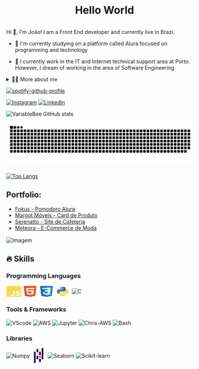 <!--título-->
<div id="user-content-toc">
  <ul align="center">
    <summary><h1 style="display: inline-block">Hello World</h1></summary>
</div>

<!-- Presentation -->
<p>
  Hi 👋, I'm João! I am a Front End developer and currently live in Brazi.

  - 🌱 I'm currently studying on a platform called Alura focused on programming and technology

  - 🔭 I currently work in the IT and Internet technical support area at Porto. However, I dream of working in the area of ​​Software Engineering
</p>

<!-- Dropdown -->
<details>
  <summary>👨‍💻 More about me</summary>

  - 💬 I am 19 years old, I currently live in São Paulo - SP - Brazil. For a long time, I was able to take a Computer Networks course, which I graduated in 2021. I completed an internship at the same institution where I studied to help with the local Network Infrastructure and, in addition, learn various topics focused on technology such as virtualization of servers with Proxmox and use of operating systems such as Linux and Ubuntu. I currently work in the area of ​​customer service with a focus on technical support in IT and internet, however, I intend to pursue the area of ​​Software Engineering at Faculdade FIAP in São Paulo.

  - ⚡ I really like reading, studying, building a Rubik's Cube, and the coolest thing of all, playing sports! I believe that all our skills influence our professional success, as it is there that we can develop our skills within the job market. \o/
</details>

<!-- Spotify -->
[![spotify-github-profile](https://spotify-github-profile.vercel.app/api/view?uid=31vmjvnxkuldbhimblp4pz2w5ha4&cover_image=true&theme=default&show_offline=false&background_color=121212&interchange=false&bar_color_cover=false)](https://spotify-github-profile.vercel.app/api/view?uid=31vmjvnxkuldbhimblp4pz2w5ha4&redirect=true)

<!-- Links -->
[![Instagram](https://img.shields.io/badge/Instagram-E4405F?style=for-the-badge&logo=instagram&logoColor=white)](https://www.instagram.com/joao.victsa/)
[![LinkedIn](https://img.shields.io/badge/LinkedIn-0077B5?style=for-the-badge&logo=linkedin&logoColor=white)](https://linkedin.com/in/joão-victor-santos-de-sá-472b641b9/)

<!-- GithubStats -->
![VariableBee GitHub stats](https://github-readme-stats.vercel.app/api?username=JoaoSazao&show_icons=true&theme=gotham)

<!-- SnakeIMG -->
<img src="https://raw.githubusercontent.com/platane/snk/output/github-contribution-grid-snake-dark.svg" alt="Snake animation" />

###

[![Top Langs](https://github-readme-stats.vercel.app/api/top-langs/?username=JoaoSazao&show_icons=true&theme=gotham)](https://github.com/anuraghazra/github-readme-stats)

<!-- Portfolio -->
## Portfolio:
- [Fokus - Pomodoro Alura](https://github.com/JoaoSazao/Fokus)
- [Margot Móveis - Card de Produto](https://github.com/JoaoSazao/MargotMoveis)
- [Serenatto - Site de Cafeteria](https://github.com/JoaoSazao/Serenatto)
- [Meteora - E-Commerce de Moda](https://github.com/JoaoSazao/Meteora)

<!-- GIF -->
<p align="left">
  <img align="center" src="https://github.com/VariableBee/VariableBee/assets/77739311/4e9f41af-6b57-49a7-b15a-74322e96b4d7" alt="Imagem">
</p>

## 🔥 Skills
<!-- Skills: Programming Languages -->
  <div style="flex-basis: 48%;">
    <h3>Programming Languages</h3>
    <img align="center" alt="Js" height="30" width="40" src="https://raw.githubusercontent.com/devicons/devicon/master/icons/javascript/javascript-plain.svg">
    <img align="center" alt="HTML" height="30" width="40" src="https://raw.githubusercontent.com/devicons/devicon/master/icons/html5/html5-original.svg">
    <img align="center" alt="CSS" height="30" width="40" src="https://raw.githubusercontent.com/devicons/devicon/master/icons/css3/css3-original.svg">
    <img align="center" alt="Python" height="30" width="40" src="https://raw.githubusercontent.com/devicons/devicon/master/icons/python/python-original.svg">
    <img align="center" alt="C" height="30" width="40" src="https://cdn.jsdelivr.net/gh/devicons/devicon/icons/c/c-original.svg">
  </div>
  
  <!-- Skills: Tools & Frameworks -->
  <div style="flex-basis: 48%;">
    <h3>Tools & Frameworks</h3>
    <img align="center" alt="VScode" height="30" width="40" src="https://cdn.jsdelivr.net/gh/devicons/devicon/icons/vscode/vscode-original.svg">
    <img align="center" alt="AWS" height="30" width="40" src="https://cdn.jsdelivr.net/gh/devicons/devicon/icons/amazonwebservices/amazonwebservices-original.svg">
    <img align="center" alt="Jupyter" height="30" width="40" src="https://cdn.jsdelivr.net/gh/devicons/devicon/icons/jupyter/jupyter-original.svg">
    <img align="center" alt="Chris-AWS" height="30" width="40" src="https://cdn.jsdelivr.net/gh/devicons/devicon/icons/git/git-original.svg">
    <img align="center" alt="Bash" height="30" width="40" src="https://cdn.jsdelivr.net/gh/devicons/devicon/icons/bash/bash-original.svg">
  </div>
  
  <!-- Skills: Libraries -->
  <div style="flex-basis: 48%;">
    <h3>Libraries</h3>
    <img align="center" alt="Numpy" height="30" width="40" src="https://cdn.jsdelivr.net/gh/devicons/devicon/icons/numpy/numpy-original.svg">
    <img align="center" alt="Pandas" src="https://raw.githubusercontent.com/devicons/devicon/2ae2a900d2f041da66e950e4d48052658d850630/icons/pandas/pandas-original.svg" alt="pandas" width="40" height="40"/>
    <img align="center" alt="Seaborn" src="https://seaborn.pydata.org/_images/logo-mark-lightbg.svg" alt="seaborn" width="40" height="40"/>
    <img align="center" alt="Scikit-learn" src="https://upload.wikimedia.org/wikipedia/commons/0/05/Scikit_learn_logo_small.svg" alt="scikit_learn" width="40" height="40"/>
  </div>
